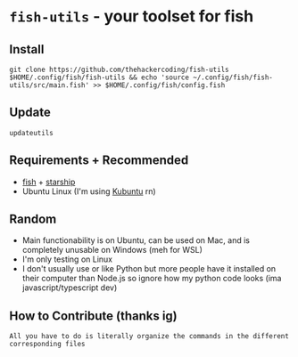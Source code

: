 # `fish-utils` - your toolset for fish

## Install
```
git clone https://github.com/thehackercoding/fish-utils $HOME/.config/fish/fish-utils && echo 'source ~/.config/fish/fish-utils/src/main.fish' >> $HOME/.config/fish/config.fish
```

## Update
```
updateutils
```

## Requirements + Recommended
* [fish](https://fishshell.com/) + [starship](https://starship.rs/)
* Ubuntu Linux (I'm using [Kubuntu](https://kubuntu.org/) rn)

## Random
* Main functionability is on Ubuntu, can be used on Mac, and is completely unusable on Windows (meh for WSL)
* I'm only testing on Linux
* I don't usually use or like Python but more people have it installed on their computer than Node.js so ignore how my python code looks (ima javascript/typescript dev)

## How to Contribute (thanks ig)
`All you have to do is literally organize the commands in the different corresponding files`
